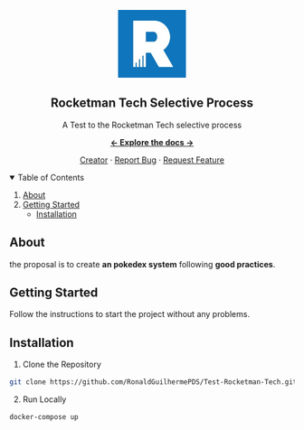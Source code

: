<a href="https://github.com/RonaldGuilhermePDS/Test-Rocketman-Tech">
<p align="center">
<img src="./docs/rocketman-tech-logo.jpg" alt="Rocketman-tech-Logo" width="120" height="120">
</p>
</a>

<h2 align="center">Rocketman Tech Selective Process</h2>

<p align="center">
A Test to the Rocketman Tech selective process
</p>

<p align="center"><a href="https://github.com/RonaldGuilhermePDS/Test-Rocketman-Tech/find/master"><strong><- Explore the docs -></strong></a></p>

<p align="center">
<a href="https://github.com/RonaldGuilhermePDS">Creator</a>
·
<a href="https://github.com/RonaldGuilhermePDS/Test-Rocketman-Tech/issues">Report Bug</a>
·
<a href="https://github.com/RonaldGuilhermePDS/Test-Rocketman-Tech/pulls">Request Feature</a>
</p>

<details open="open">
<summary>Table of Contents</summary>
<ol>

<li><a href="#about">About</a></li>
<li><a href="#getting-started">Getting Started</a><ul><li><a href="#installation">Installation</a></li></ul></li>
</ol>
</details>

## About

the proposal is to create **an pokedex system** following **good practices**.

## Getting Started

Follow the instructions to start the project without any problems.

## Installation

1. Clone the Repository
```sh
git clone https://github.com/RonaldGuilhermePDS/Test-Rocketman-Tech.git
```
2. Run Locally
```sh
docker-compose up
```
